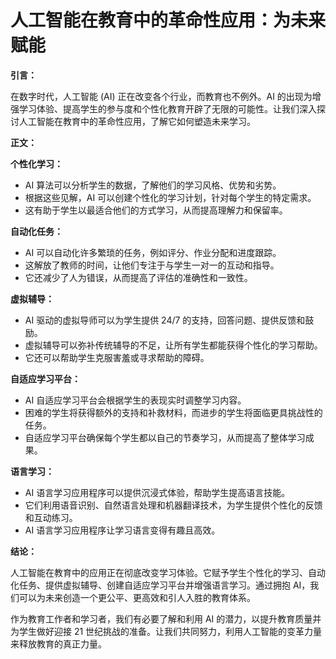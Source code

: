 # 人工智能在教育中的革命性应用：为未来赋能

**引言：**

在数字时代，人工智能 (AI) 正在改变各个行业，而教育也不例外。AI 的出现为增强学习体验、提高学生的参与度和个性化教育开辟了无限的可能性。让我们深入探讨人工智能在教育中的革命性应用，了解它如何塑造未来学习。

**正文：**

**个性化学习：**

* AI 算法可以分析学生的数据，了解他们的学习风格、优势和劣势。
* 根据这些见解，AI 可以创建个性化的学习计划，针对每个学生的特定需求。
* 这有助于学生以最适合他们的方式学习，从而提高理解力和保留率。

**自动化任务：**

* AI 可以自动化许多繁琐的任务，例如评分、作业分配和进度跟踪。
* 这解放了教师的时间，让他们专注于与学生一对一的互动和指导。
* 它还减少了人为错误，从而提高了评估的准确性和一致性。

**虚拟辅导：**

* AI 驱动的虚拟导师可以为学生提供 24/7 的支持，回答问题、提供反馈和鼓励。
* 虚拟辅导可以弥补传统辅导的不足，让所有学生都能获得个性化的学习帮助。
* 它还可以帮助学生克服害羞或寻求帮助的障碍。

**自适应学习平台：**

* AI 自适应学习平台会根据学生的表现实时调整学习内容。
* 困难的学生将获得额外的支持和补救材料，而进步的学生将面临更具挑战性的任务。
* 自适应学习平台确保每个学生都以自己的节奏学习，从而提高了整体学习成果。

**语言学习：**

* AI 语言学习应用程序可以提供沉浸式体验，帮助学生提高语言技能。
* 它们利用语音识别、自然语言处理和机器翻译技术，为学生提供个性化的反馈和互动练习。
* AI 语言学习应用程序让学习语言变得有趣且高效。

**结论：**

人工智能在教育中的应用正在彻底改变学习体验。它赋予学生个性化的学习、自动化任务、提供虚拟辅导、创建自适应学习平台并增强语言学习。通过拥抱 AI，我们可以为未来创造一个更公平、更高效和引人入胜的教育体系。

作为教育工作者和学习者，我们有必要了解和利用 AI 的潜力，以提升教育质量并为学生做好迎接 21 世纪挑战的准备。让我们共同努力，利用人工智能的变革力量来释放教育的真正力量。
